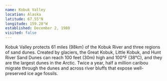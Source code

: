 ```yaml
---
name: Kobuk Valley
location: Alaska
latitude: 67.55°N
longitude: 159.28°W
established: December 2, 1980
visited: false
---
```


Kobuk Valley protects 61 miles (98km) of the Kobuk River and three regions of sand dunes. Created by glaciers, the Great Kobuk, Little Kobuk, and Hunt River Sand Dunes can reach 100 feet (30m) high and 100°F (38°C), and they are the largest dunes in the Arctic. Twice a year, half a million caribou migrate through the dunes and across river bluffs that expose well-preserved ice age fossils.
